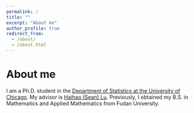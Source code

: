 ```yaml
---
permalink: /
title: ""
excerpt: "About me"
author_profile: true
redirect_from: 
  - /about/
  - /about.html
---
```


About me
====
I am a Ph.D. student in the [Department of Statistics at the University of Chicago](https://stat.uchicago.edu/). My advisor is [Haihao (Sean) Lu](https://faculty.chicagobooth.edu/haihao-lu). Previously, I obtained my B.S. in Mathematics and Applied Mathematics from Fudan University. 


 

